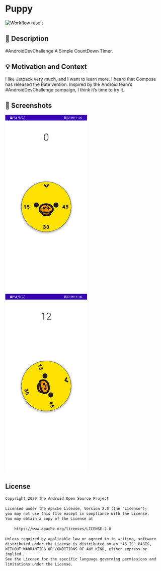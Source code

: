 # Puppy

<!--- Replace <OWNER> with your Github Username and <REPOSITORY> with the name of your repository. -->
<!--- You can find both of these in the url bar when you open your repository in github. -->
![Workflow result](https://github.com/pr1n/Count/workflows/Check/badge.svg)


## :scroll: Description
<!--- Describe your app in one or two sentences -->
\#AndroidDevChallenge A Simple CountDown Timer.

## :bulb: Motivation and Context
<!--- Optionally point readers to interesting parts of your submission. -->
<!--- What are you especially proud of? -->
I like Jetpack very much, and I want to learn more. I heard that Compose has released the Bate version. Inspired by the Android team’s #AndroidDevChallenge campaign, I think it’s time to try it.

## :camera_flash: Screenshots
<!-- You can add more screenshots here if you like -->
<img src="/results/screenshot_1.png" width="260">&emsp;<img src="/results/screenshot_2.png" width="260">

## License
```
Copyright 2020 The Android Open Source Project

Licensed under the Apache License, Version 2.0 (the "License");
you may not use this file except in compliance with the License.
You may obtain a copy of the License at

    https://www.apache.org/licenses/LICENSE-2.0

Unless required by applicable law or agreed to in writing, software
distributed under the License is distributed on an "AS IS" BASIS,
WITHOUT WARRANTIES OR CONDITIONS OF ANY KIND, either express or implied.
See the License for the specific language governing permissions and
limitations under the License.
```
